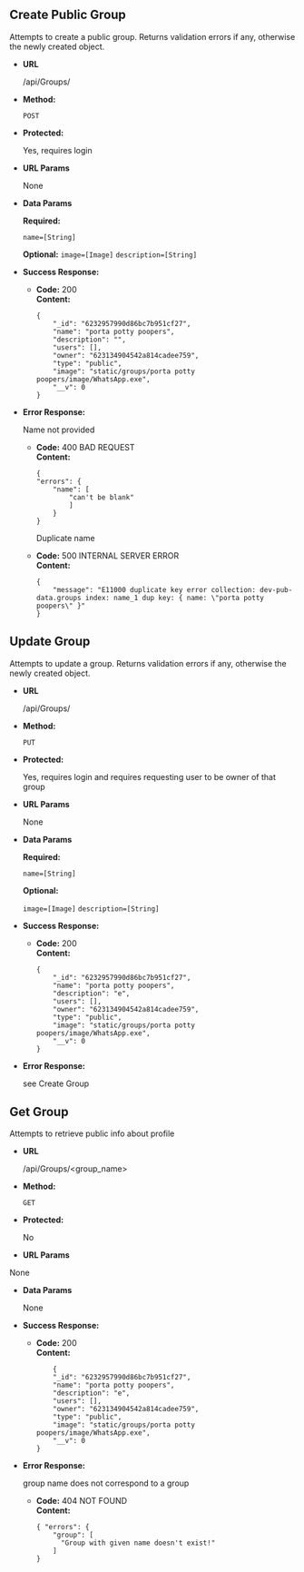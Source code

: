 **Create Public Group**
----
  Attempts to create a public group. Returns validation errors if any, otherwise the newly created object.

* **URL**

  /api/Groups/

* **Method:**
  
  `POST`

* **Protected:**

  Yes, requires login

*  **URL Params**

   None

* **Data Params**

    **Required:**
 
   `name=[String]`

    **Optional:**
   `image=[Image]`
   `description=[String]`

* **Success Response:**
  

  * **Code:** 200 <br />
    **Content:** 
    ```
    {
        "_id": "6232957990d86bc7b951cf27",
        "name": "porta potty poopers",
        "description": "",
        "users": [],
        "owner": "623134904542a814cadee759",
        "type": "public",
        "image": "static/groups/porta potty poopers/image/WhatsApp.exe",
        "__v": 0
    }
    ```
 
* **Error Response:**

    Name not provided

  * **Code:** 400 BAD REQUEST <br />
    **Content:** 
    ```
    {
    "errors": {
        "name": [
            "can't be blank"
            ]
        }
    }
    ```

    Duplicate name 

  * **Code:** 500 INTERNAL SERVER ERROR <br />
    **Content:** 
    ```
    {
        "message": "E11000 duplicate key error collection: dev-pub-data.groups index: name_1 dup key: { name: \"porta potty poopers\" }"
    }
    ```

**Update Group**
----
  Attempts to update a group. Returns validation errors if any, otherwise the newly created object.

* **URL**

  /api/Groups/

* **Method:**
  
  `PUT`

* **Protected:**

  Yes, requires login and requires requesting user to be owner of that group
  
*  **URL Params**

   None

* **Data Params**

    **Required:**
 
   `name=[String]`

    **Optional:**

   `image=[Image]`
   `description=[String]`


* **Success Response:**
  

  * **Code:** 200 <br />
    **Content:** 
    ```
    {
        "_id": "6232957990d86bc7b951cf27",
        "name": "porta potty poopers",
        "description": "e",
        "users": [],
        "owner": "623134904542a814cadee759",
        "type": "public",
        "image": "static/groups/porta potty poopers/image/WhatsApp.exe",
        "__v": 0
    }
    ```
 
* **Error Response:**

    see Create Group


**Get Group**
----
  Attempts to retrieve public info about profile
* **URL**

  /api/Groups/<group_name>

* **Method:**
  
  `GET`

* **Protected:**

  No
  
*  **URL Params**

  None

* **Data Params**

  None

* **Success Response:**
  

  * **Code:** 200 <br />
    **Content:** 
    ```
        {
        "_id": "6232957990d86bc7b951cf27",
        "name": "porta potty poopers",
        "description": "e",
        "users": [],
        "owner": "623134904542a814cadee759",
        "type": "public",
        "image": "static/groups/porta potty poopers/image/WhatsApp.exe",
        "__v": 0
    }
    ```
 
* **Error Response:**
  
  group name does not correspond to a group

  * **Code:** 404 NOT FOUND <br />
    **Content:** 
    ```
    { "errors": {
        "group": [
          "Group with given name doesn't exist!"
        ]
    }
    ```